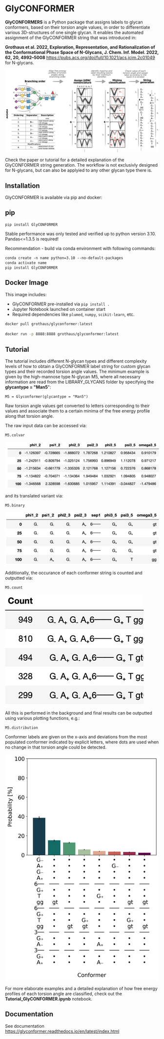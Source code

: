 # GlyCONFORMER

**GlyCONFORMERS** is a Python package that assigns labels to glycan conformers, based on their torsion angle values, in order to differentiate various 3D-structures of one single glycan. It enables the automated assignment of the GlyCONFORMER string that was introduced in:

 **Grothaus et al. 2022, Exploration, Representation, and Rationalization of the Conformational Phase Space of N-Glycans, J. Chem. Inf. Model. 2022, 62, 20, 4992–5008** https://pubs.acs.org/doi/full/10.1021/acs.jcim.2c01049 for N-glycans. 

![](https://github.com/IsabellGrothaus/GlyCONFORMER/blob/v1.0.0-alpha/TUTORIAL/Conformer_string.png?raw=true)

Check the paper or tutorial for a detailed explanation of the GlyCONFORMER string generation. The workflow is not exclusivly designed for N-glycans, but can also be applyied to any other glycan type there is. 

## Installation

GlyCONFORMER is available via pip and docker:

## pip

```
pip install GlyCONFORMER
```
Stable performance was only tested and verified up to python version 3.10.
Pandas<=1.3.5 is required!

Recommendation - build via conda environment with following commands:

```
conda create -n name python=3.10 --no-default-packages
conda activate name
pip install GlyCONFORMER
``` 

## Docker Image

This image includes:
- GlyCONFORMER pre-installed via `pip install .`
- Jupyter Notebook launched on container start
- Required dependencies like `plumed`, `numpy`, `scikit-learn`, etc.

```bash
docker pull grothaus/glyconformer:latest

docker run -p 8888:8888 grothaus/glyconformer:latest
```

## Tutorial

The tutorial includes different N-glycan types and different complexity levels of how to obtain a GlyCONFORMER label string for custom glycan types and their recorded torsion angle values. The minimum example is given by the high-mannose type N-glycan M5, where all necessary information are read from the LIBRARY_GLYCANS folder by specifying the **glycantype = "Man5**":

```
M5 = Glyconformer(glycantype = "Man5")
```
Raw torsion angle values get converted to letters corresponding to their values and associate them to a certain minima of the free energy profile along that torsion angle. 

The raw input data can be accessed via:

```
M5.colvar
```

![](https://github.com/IsabellGrothaus/GlyCONFORMER/blob/v1.0.0-alpha/TUTORIAL/Input.png?raw=true)

and its translated variant via:

```
M5.binary
```

![](https://github.com/IsabellGrothaus/GlyCONFORMER/blob/v1.0.0-alpha/TUTORIAL/Output.png?raw=true)

Additionally, the occurance of each conformer string is counted and outputted via:

```
M5.count
```

![](https://github.com/IsabellGrothaus/GlyCONFORMER/blob/v1.0.0-alpha/TUTORIAL/Count.png?raw=true)

All this is performed in the background and final results can be outputted using various plotting functions, e.g.:

``` 
M5.distribution
```

Conformer labels are given on the x-axis and deviations from the most populated conformer indicated by explicit letters, where dots are used when no change in that torsion angle could be detected. 

![](https://github.com/IsabellGrothaus/GlyCONFORMER/blob/v1.0.0-alpha/TUTORIAL/M5_example/Conformer_distribution.png?raw=true)

For more elaborate examples and a detailed explanation of how free energy profiles of each torsion angle are classified, check out the **Tutorial_GlyCONFORMER.ipynb** notebook. 

## Documentation

See documentation https://glyconformer.readthedocs.io/en/latest/index.html
